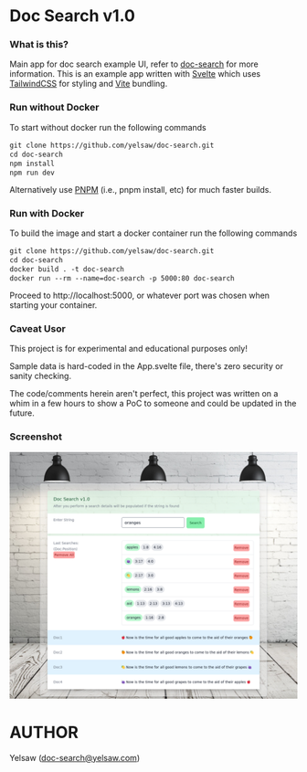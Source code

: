 # Doc Search v1.0

### What is this?
Main app for doc search example UI, refer to [doc-search](https://github.com/yelsaw/doc-search) for more information.
This is an example app written with [Svelte](https://svelte.dev/) which uses [TailwindCSS](https://tailwindcss.com/) for styling and [Vite](https://vitejs.dev/) bundling.

### Run without Docker
To start without docker run the following commands
```
git clone https://github.com/yelsaw/doc-search.git
cd doc-search
npm install
npm run dev
```
Alternatively use [PNPM](https://pnpm.io/installation) (i.e., pnpm install, etc) for much faster builds.

### Run with Docker
To build the image and start a docker container run the following commands

```
git clone https://github.com/yelsaw/doc-search.git
cd doc-search
docker build . -t doc-search
docker run --rm --name=doc-search -p 5000:80 doc-search
```
Proceed to http://localhost:5000, or whatever port was chosen when starting your container.

### Caveat Usor 
This project is for experimental and educational purposes only! 

Sample data is hard-coded in the App.svelte file, there's zero security or sanity checking. 

The code/comments herein aren't perfect, this project was written on a whim in a few hours to show a PoC to someone and could be updated in the future.

### Screenshot
![image](https://github.com/yelsaw/doc-search/blob/main/app/screenshot.png)

# AUTHOR
Yelsaw (doc-search@yelsaw.com)



